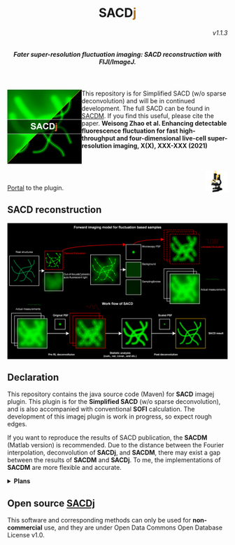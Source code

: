<p>
<h1 align="center">SACD<font color="#b07219">j</font></h1>
<h6 align="right">v1.1.3</h6>
<h5 align="center">Fater super-resolution fluctuation imaging: SACD reconstruction with FIJI/ImageJ.</h5>
</p>
<br>

<p>
<img src='./imgs/splash.png' align="left" width=170>
<p>


This repository is for Simplified SACD (w/o sparse deconvolution) and will be in continued development. The full SACD can be found in [SACDM](https://github.com/WeisongZhao/SACDm). If you find this useful, please cite the paper. <b>Weisong Zhao et al. Enhancing detectable fluorescence fluctuation for fast high-throughput and four-dimensional live-cell super-resolution imaging,  X(X), XXX-XXX (2021)</b>
<br>
<br>
<br>

<p>
<img src='./imgs/imagej-128.png' align="right" width=50>
</p>
<br>

[Portal]() to the plugin.

## SACD reconstruction

<p align='center'>
<img src='./imgs/SACD model.png' align="center" width=900>
</p>


## Declaration
This repository contains the java source code (Maven) for <b>SACD</b> imagej plugin.  This plugin is for the <b>Simplified SACD</b> (w/o sparse deconvolution), and is also accompanied with conventional <b>SOFI</b> calculation. The development of this imagej plugin is work in progress, so expect rough edges. 

If you want to reproduce the results of SACD publication, the <b>SACDM</b> (Matlab version) is recommended. Due to the distance between the Fourier interpolation, deconvolution of <b>SACDj</b>, and <b>SACDM</b>, there may exist a gap between the results of <b>SACDM</b> and <b>SACDj</b>. To me, the implementations of <b>SACDM</b> are more flexible and accurate. 


<details>
<summary><b>Plans</b></summary>

- Improve the perfomance of Fourier interpolation;
- Remove redundant code and reconsitution ugly code. (in progress)
- ~~Accelarated RL deconvolution.~~
- ~~Accelarated RL-TV deconvolution.~~
- Another type of interpolation, 3D XC type calculation will be added.
- Add sparse deconvolution.
</details>

## Open source [SACDj](https://github.com/WeisongZhao/SACDj)
This software and corresponding methods can only be used for **non-commercial** use, and they are under Open Data Commons Open Database License v1.0.